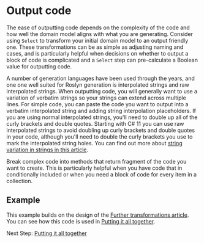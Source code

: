 # Output code

The ease of outputting code depends on the complexity of the code and how well the domain model aligns with what you are generating. Consider using `Select` to transform your initial domain model to an output friendly one. These transformations can be as simple as adjusting naming and cases, and is particularly helpful when decisions on whether to output a block of code is complicated and a `Select` step can pre-calculate a Boolean value for outputting code.

A number of generation languages have been used through the years, and one one well suited for Roslyn generation is interpolated strings and raw interpolated strings. When outputting code, you will generally want to use a variation of verbatim strings so your strings can extend across multiple lines. For simple code, you can paste the code you want to output into a verbatim interpolated string and adding string interpolation placeholders. If you are using normal interpolated strings, you'll need to double up all of the curly brackets and double quotes. Starting with C# 11 you can use raw interpolated strings to avoid doubling up curly brackets and double quotes in your code, although you'll need to double the curly brackets you use to mark the interpolated string holes. You can find out more about [string variation in strings in this article](https://docs.microsoft.com/dotnet/csharp/programming-guide/strings/).

Break complex code into methods that return fragment of the code you want to create. This is particularly helpful when you have code that in conditionally included or when you need a block of code for every item in a collection.

## Example

This example builds on the design of the [Further transformations article](further-transformations.md#example). You can see how this code is used in [Putting it all together](putting-it-all-together.md#example).

Next Step: [Putting it all together](putting-it-all-together.md)